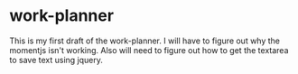 # work-planner
This is my first draft of the work-planner.  I will have to figure out why the momentjs isn't working.  Also will need to figure out how to get the textarea to save text using jquery.